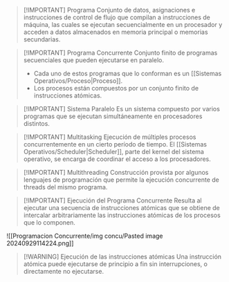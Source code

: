 
> [!IMPORTANT] Programa
> Conjunto de datos, asignaciones e instrucciones de control de flujo que compilan a instrucciones de máquina, las cuales se ejecutan secuencialmente en un procesador y acceden a datos almacenados en memoria principal o memorias secundarias.


> [!IMPORTANT] Programa Concurrente
> Conjunto finito de programas secuenciales que pueden ejecutarse en paralelo. 
> - Cada uno de estos programas que lo conforman es un [[Sistemas Operativos/Proceso|Proceso]].
> - Los procesos están compuestos por un conjunto finito de instrucciones atómicas.


> [!IMPORTANT] Sistema Paralelo
> Es un sistema compuesto por varios programas que se ejecutan simultáneamente en procesadores distintos.


> [!IMPORTANT] Multitasking
> Ejecución de múltiples procesos concurrentemente en un cierto período de tiempo. El [[Sistemas Operativos/Scheduler|Scheduler]], parte del kernel del sistema operativo, se encarga de coordinar el acceso a los procesadores.


> [!IMPORTANT] Multithreading
> Construcción provista por algunos lenguajes de programación que permite la ejecución concurrente de threads del mismo programa.


> [!IMPORTANT] Ejecución del Programa Concurrente
> Resulta al ejecutar una secuencia de instrucciones atómicas que se obtiene de intercalar arbitrariamente las instrucciones atómicas de los procesos que lo componen.

![[Programacion Concurrente/img concu/Pasted image 20240929114224.png]]

> [!WARNING] Ejecución de las instrucciones atómicas
> Una instrucción atómica puede ejecutarse de principio a fin sin interrupciones, o directamente no ejecutarse. 
